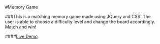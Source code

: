 #Memory Game

###This is a matching memory game made using JQuery and CSS. The user is able to choose a difficulty level and change the board accordingly. Match and win!

####[Live Demo](http://www.jeremyhilliard.com/projects/memory-game/index.html#/ "Memory-Game")
